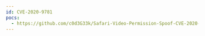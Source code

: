 ```yaml
---
id: CVE-2020-9781
pocs:
  - https://github.com/c0d3G33k/Safari-Video-Permission-Spoof-CVE-2020-9781
---
```

